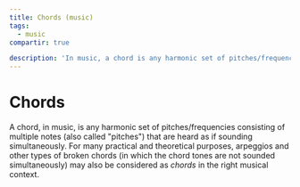 ```yaml
---
title: Chords (music)
tags:
  - music
compartir: true

description: 'In music, a chord is any harmonic set of pitches/frequencies consisting of multiple notes (also called "pitches") that are heard as if sounding simultaneously.'
---
```


# Chords

A chord, in music, is any harmonic set of pitches/frequencies consisting of multiple notes (also called "pitches") that are heard as if sounding simultaneously. For many practical and theoretical purposes, arpeggios and other types of broken chords (in which the chord tones are not sounded simultaneously) may also be considered as _chords_ in the right musical context.

